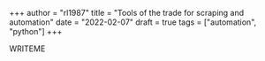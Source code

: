 +++
author = "rl1987"
title = "Tools of the trade for scraping and automation"
date = "2022-02-07"
draft = true
tags = ["automation", "python"]
+++

WRITEME
